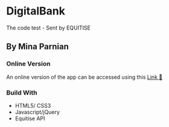 # DigitalBank
The code test - Sent by EQUITISE
## By Mina Parnian



### Online Version
An online version of the app can be accessed using this  [Link  :link:](https://minaparnian.github.io/DigitalBank/)

### Build With

- HTML5/ CSS3
- Javascript/jQuery
- Equitise API
